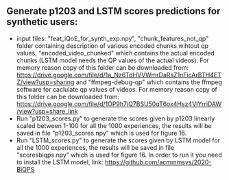 ## Generate p1203 and LSTM scores predictions for synthetic users:
* input files: "feat_iQoE_for_synth_exp.npy", "chunk_features_not_qp" folder containing description of various encoded chunks wihtout qp values, "encoded_video_chunked" which contains the actual encoded chunks (LSTM model needs the QP values of the actual videos). For memory reason copy of this folder can be downloaded from: https://drive.google.com/file/d/1a_Nz6TdHVVWmrDaRsZ1nFicArBTH4ETZ/view?usp=sharing
and "ffmpeg-debug-qp" which contains the ffmpeg software for caclulate qp values of videos. For memory reason copy of this folder can be downloaded from: https://drive.google.com/file/d/1OP9h7jQ7BSU50qT6ox4Hsz4VIYrriDAW/view?usp=share_link
* Run "p1203_scores.py" to generate the scores given by p1203 linearly scaled between 1-100 for all the 1000 experiences, the results will be saved in file "p1203_scores.npy" which is used for figure 16.
* Run "LSTM_scores.py" to generate the scores given by LSTM model for all the 1000 experiences, the results will be saved in file "scoresbiqps.npy" which is used for figure 16. In order to run it you need to install the LSTM model, link: https://github.com/acmmmsys/2020-BiQPS